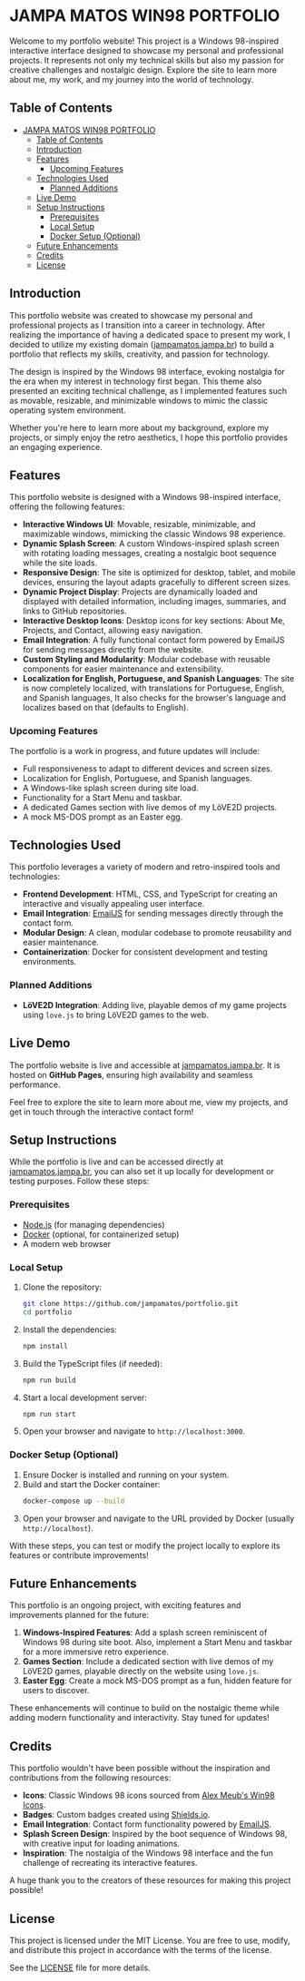 # JAMPA MATOS WIN98 PORTFOLIO

Welcome to my portfolio website! This project is a Windows 98-inspired interactive interface designed to showcase my personal and professional projects. It represents not only my technical skills but also my passion for creative challenges and nostalgic design. Explore the site to learn more about me, my work, and my journey into the world of technology.

## Table of Contents

- [JAMPA MATOS WIN98 PORTFOLIO](#jampa-matos-win98-portfolio)
  - [Table of Contents](#table-of-contents)
  - [Introduction](#introduction)
  - [Features](#features)
    - [Upcoming Features](#upcoming-features)
  - [Technologies Used](#technologies-used)
    - [Planned Additions](#planned-additions)
  - [Live Demo](#live-demo)
  - [Setup Instructions](#setup-instructions)
    - [Prerequisites](#prerequisites)
    - [Local Setup](#local-setup)
    - [Docker Setup (Optional)](#docker-setup-optional)
  - [Future Enhancements](#future-enhancements)
  - [Credits](#credits)
  - [License](#license)

## Introduction

This portfolio website was created to showcase my personal and professional projects as I transition into a career in technology. After realizing the importance of having a dedicated space to present my work, I decided to utilize my existing domain ([jampamatos.jampa.br](https://jampamatos.jampa.br)) to build a portfolio that reflects my skills, creativity, and passion for technology.

The design is inspired by the Windows 98 interface, evoking nostalgia for the era when my interest in technology first began. This theme also presented an exciting technical challenge, as I implemented features such as movable, resizable, and minimizable windows to mimic the classic operating system environment.

Whether you're here to learn more about my background, explore my projects, or simply enjoy the retro aesthetics, I hope this portfolio provides an engaging experience.

## Features

This portfolio website is designed with a Windows 98-inspired interface, offering the following features:

- **Interactive Windows UI**: Movable, resizable, minimizable, and maximizable windows, mimicking the classic Windows 98 experience.
- **Dynamic Splash Screen**: A custom Windows-inspired splash screen with rotating loading messages, creating a nostalgic boot sequence while the site loads.
- **Responsive Design**: The site is optimized for desktop, tablet, and mobile devices, ensuring the layout adapts gracefully to different screen sizes.
- **Dynamic Project Display**: Projects are dynamically loaded and displayed with detailed information, including images, summaries, and links to GitHub repositories.
- **Interactive Desktop Icons**: Desktop icons for key sections: About Me, Projects, and Contact, allowing easy navigation.
- **Email Integration**: A fully functional contact form powered by EmailJS for sending messages directly from the website.
- **Custom Styling and Modularity**: Modular codebase with reusable components for easier maintenance and extensibility.
- **Localization for English, Portuguese, and Spanish Languages**: The site is now completely localized, with translations for Portuguese, English, and Spanish languages, It also checks for the browser's language and localizes based on that (defaults to English).

### Upcoming Features

The portfolio is a work in progress, and future updates will include:

- Full responsiveness to adapt to different devices and screen sizes.
- Localization for English, Portuguese, and Spanish languages.
- A Windows-like splash screen during site load.
- Functionality for a Start Menu and taskbar.
- A dedicated Games section with live demos of my LöVE2D projects.
- A mock MS-DOS prompt as an Easter egg.

## Technologies Used

This portfolio leverages a variety of modern and retro-inspired tools and technologies:

- **Frontend Development**: HTML, CSS, and TypeScript for creating an interactive and visually appealing user interface.
- **Email Integration**: [EmailJS](https://www.emailjs.com/) for sending messages directly through the contact form.
- **Modular Design**: A clean, modular codebase to promote reusability and easier maintenance.
- **Containerization**: Docker for consistent development and testing environments.

### Planned Additions

- **LöVE2D Integration**: Adding live, playable demos of my game projects using `love.js` to bring LöVE2D games to the web.

## Live Demo

The portfolio website is live and accessible at [jampamatos.jampa.br](https://www.jampamatos.jampa.br). It is hosted on **GitHub Pages**, ensuring high availability and seamless performance.

Feel free to explore the site to learn more about me, view my projects, and get in touch through the interactive contact form!

## Setup Instructions

While the portfolio is live and can be accessed directly at [jampamatos.jampa.br](https://www.jampamatos.jampa.br), you can also set it up locally for development or testing purposes. Follow these steps:

### Prerequisites

- [Node.js](https://nodejs.org/) (for managing dependencies)
- [Docker](https://www.docker.com/) (optional, for containerized setup)
- A modern web browser

### Local Setup

1. Clone the repository:
   ```bash
   git clone https://github.com/jampamatos/portfolio.git
   cd portfolio
   ```

2. Install the dependencies:
   ```bash
   npm install
   ```

3. Build the TypeScript files (if needed):
   ```bash
   npm run build
   ```

4. Start a local development server:
   ```bash
   npm run start
   ```

5. Open your browser and navigate to `http://localhost:3000`.

### Docker Setup (Optional)

1. Ensure Docker is installed and running on your system.
2. Build and start the Docker container:
   ```bash
   docker-compose up --build
   ```
3. Open your browser and navigate to the URL provided by Docker (usually `http://localhost`).

With these steps, you can test or modify the project locally to explore its features or contribute improvements!

## Future Enhancements

This portfolio is an ongoing project, with exciting features and improvements planned for the future:

1. **Windows-Inspired Features**: Add a splash screen reminiscent of Windows 98 during site boot. Also, implement a Start Menu and taskbar for a more immersive retro experience.
2. **Games Section**: Include a dedicated section with live demos of my LöVE2D games, playable directly on the website using `love.js`.
3. **Easter Egg**: Create a mock MS-DOS prompt as a fun, hidden feature for users to discover.

These enhancements will continue to build on the nostalgic theme while adding modern functionality and interactivity. Stay tuned for updates!

## Credits

This portfolio wouldn't have been possible without the inspiration and contributions from the following resources:

- **Icons**: Classic Windows 98 icons sourced from [Alex Meub's Win98 Icons](https://win98icons.alexmeub.com/).
- **Badges**: Custom badges created using [Shields.io](https://shields.io/).
- **Email Integration**: Contact form functionality powered by [EmailJS](https://www.emailjs.com/).
- **Splash Screen Design**: Inspired by the boot sequence of Windows 98, with creative input for loading animations.
- **Inspiration**: The nostalgia of the Windows 98 interface and the fun challenge of recreating its interactive features.

A huge thank you to the creators of these resources for making this project possible!

## License

This project is licensed under the MIT License. You are free to use, modify, and distribute this project in accordance with the terms of the license.

See the [LICENSE](./LICENSE) file for more details.
